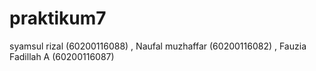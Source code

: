 # praktikum7
syamsul rizal (60200116088) , Naufal muzhaffar (60200116082) , Fauzia Fadillah A (60200116087)
